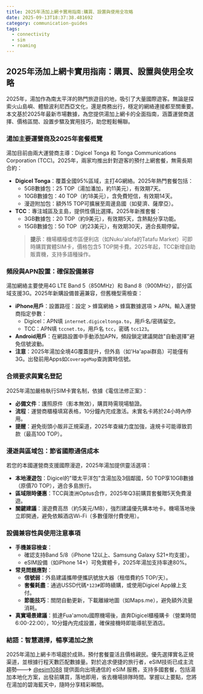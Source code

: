 ```yaml
---
title: 2025年汤加上網卡實用指南:購買、設置與使用全攻略
date: 2025-09-13T18:37:38.481692
category: communication-guides
tags:
  - connectivity
  - sim
  - roaming
---
```


## 2025年汤加上網卡實用指南：購買、設置與使用全攻略

2025年，湯加作為南太平洋的熱門旅遊目的地，吸引了大量國際遊客。無論是探索火山島嶼、體驗波利尼西亞文化，還是商務出行，穩定的網絡連接都至關重要。本文基於2025年最新市場數據，為您提供湯加上網卡的全面指南，涵蓋運營商選擇、價格區間、設置步驟及實用技巧，助您輕鬆暢聯。

### 湯加主要運營商及2025年套餐概覽
湯加目前由兩大運營商主導：Digicel Tonga 和 Tonga Communications Corporation (TCC)。2025年，兩家均推出針對遊客的預付上網套餐，無需長期合約：
- **Digicel Tonga**：覆蓋全國95%區域，主打4G網絡。2025年熱門套餐包括：
  - 5GB數據包：25 TOP（湯加潘加，約11美元），有效期7天。
  - 10GB數據包：40 TOP（約18美元），含免費短信，有效期14天。
  - 漫遊附加包：額外15 TOP可擴展至周邊島國（如斐濟、薩摩亞）。
- **TCC**：專注城區及主島，提供性價比選擇。2025年新推套餐：
  - 3GB數據包：20 TOP（約9美元），有效期5天，含熱點分享功能。
  - 15GB數據包：50 TOP（約23美元），有效期30天，適合長期停留。
  > **提示**：機場櫃檯或市區便利店（如Nuku'alofa的Tatafu Market）可即時購買實體SIM卡，價格包含5 TOP開卡費。2025年起，TCC新增自助販賣機，支持多語種操作。

### 頻段與APN設置：確保設備兼容
湯加網絡主要使用4G LTE Band 5（850MHz）和 Band 8（900MHz），部分區域支援3G。2025年新購設備普遍兼容，但舊機型需檢查：
- **iPhone用戶**：設置路徑：設定 > 蜂窩網絡 > 蜂窩數據選項 > APN。輸入運營商指定參數：
  - Digicel：APN填 `internet.digiceltonga.to`，用戶名/密碼留空。
  - TCC：APN填 `tccnet.to`，用戶名 `tcc`，密碼 `tcc123`。
- **Android用戶**：在網路設置中手動添加APN，頻段鎖定建議開啟"自動選擇"避免信號波動。
- **注意**：2025年湯加全境4G覆蓋提升，但外島（如'Ha'apai群島）可能僅有3G。出發前用Apps如`CoverageMap`查詢實時信號。

### 合規要求與實名登記
2025年湯加嚴格執行SIM卡實名制，依據《電信法修正案》：
- **必備文件**：護照原件（影本無效），購買時需現場驗證。
- **流程**：運營商櫃檯填寫表格，10分鐘內完成激活。未實名卡將於24小時內停用。
- **提醒**：避免街頭小販非正規渠道，2025年查緝力度加強，違規卡可能導致罰款（最高100 TOP）。

### 漫遊與區域包：節省國際通信成本
若您的本國運營商支援國際漫遊，2025年湯加提供靈活選項：
- **本地漫遊包**：Digicel的"環太平洋包"含湯加及3個鄰國，50 TOP享10GB數據（原價70 TOP），適合多島旅行。
- **區域限時優惠**：TCC與澳洲Optus合作，2025年Q3前購買套餐贈5天免費漫遊。
- **關鍵建議**：漫遊費高昂（約5美元/MB），強烈建議優先購本地卡。機場落地後立即開通，避免依賴酒店Wi-Fi（多數僅限付費使用）。

### 設備兼容性與使用注意事項
- **手機兼容檢查**：
  - 確認支持Band 5/8（iPhone 12以上、Samsung Galaxy S21+均支援）。
  - eSIM設備（如iPhone 14+）可免實體卡，2025年湯加支持率達80%。
- **常見問題應對**：
  - **信號弱**：外島建議攜帶便攜訊號放大器（租借費約5 TOP/天）。
  - **套餐耗盡**：通過USSD代碼`*123#`即時續購，或使用Digicel App線上支付。
  - **節能技巧**：關閉自動更新，下載離線地圖（如Maps.me），避免額外流量消耗。
- **真實場景建議**：抵達Fua'amotu國際機場後，直奔Digicel櫃檯購卡（營業時間6:00-22:00），10分鐘內完成設置，確保接機時即能導航至酒店。

### 結語：智慧選擇，暢享湯加之旅
2025年湯加上網卡市場趨於成熟，預付套餐靈活且價格親民。優先選擇實名正規渠道，並根據行程天數匹配數據量。對於追求便捷的旅行者，eSIM技術已成主流趨勢——✈ [@esim1088](https://t.me/s/esim1088) 提供面向出境通信的 eSIM 服務，支持多國套餐，包括湯加本地化方案，出發前購買，落地即用，省去機場排隊時間。掌握以上要點，您將在湯加的碧海藍天中，隨時分享精彩瞬間。
